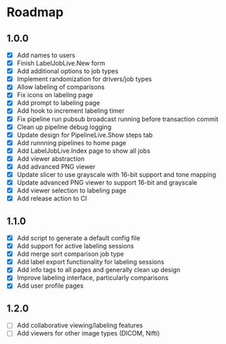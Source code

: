 # Roadmap

## 1.0.0
- [x] Add names to users
- [x] Finish LabelJobLive.New form
- [x] Add additional options to job types
- [x] Implement randomization for drivers/job types
- [x] Allow labeling of comparisons
- [x] Fix icons on labeling page
- [x] Add prompt to labeling page
- [x] Add hook to increment labeling timer
- [x] Fix pipeline run pubsub broadcast running before transaction commit
- [x] Clean up pipeline debug logging
- [x] Update design for PipelineLive.Show steps tab
- [x] Add runnning pipelines to home page
- [x] Add LabelJobLive.Index page to show all jobs
- [x] Add viewer abstraction
- [x] Add advanced PNG viewer
- [x] Update slicer to use grayscale with 16-bit support and tone mapping
- [x] Update advanced PNG viewer to support 16-bit and grayscale
- [x] Add viewer selection to labeling page
- [x] Add release action to CI

## 1.1.0
- [x] Add script to generate a default config file
- [x] Add support for active labeling sessions
- [x] Add merge sort comparison job type
- [x] Add label export functionality for labeling sessions
- [x] Add info tags to all pages and generally clean up design
- [x] Improve labeling interface, particularly comparisons
- [x] Add user profile pages

## 1.2.0
- [ ] Add collaborative viewing/labeling features
- [ ] Add viewers for other image types (DICOM, Nifti)
